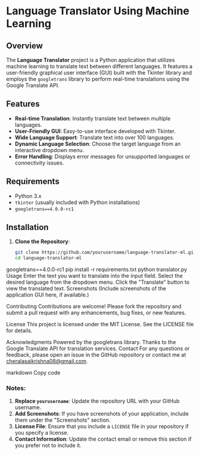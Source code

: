 # Language Translator Using Machine Learning

## Overview

The **Language Translator** project is a Python application that utilizes machine learning to translate text between different languages. It features a user-friendly graphical user interface (GUI) built with the Tkinter library and employs the `googletrans` library to perform real-time translations using the Google Translate API.

## Features

- **Real-time Translation**: Instantly translate text between multiple languages.
- **User-Friendly GUI**: Easy-to-use interface developed with Tkinter.
- **Wide Language Support**: Translate text into over 100 languages.
- **Dynamic Language Selection**: Choose the target language from an interactive dropdown menu.
- **Error Handling**: Displays error messages for unsupported languages or connectivity issues.

## Requirements

- Python 3.x
- `tkinter` (usually included with Python installations)
- `googletrans==4.0.0-rc1`

## Installation

1. **Clone the Repository**:
   ```bash
   git clone https://github.com/yourusername/language-translator-ml.git
   cd language-translator-ml
googletrans==4.0.0-rc1
pip install -r requirements.txt
python translator.py
Usage
Enter the text you want to translate into the input field.
Select the desired language from the dropdown menu.
Click the "Translate" button to view the translated text.
Screenshots
(Include screenshots of the application GUI here, if available.)

Contributing
Contributions are welcome! Please fork the repository and submit a pull request with any enhancements, bug fixes, or new features.

License
This project is licensed under the MIT License. See the LICENSE file for details.

Acknowledgments
Powered by the googletrans library.
Thanks to the Google Translate API for translation services.
Contact
For any questions or feedback, please open an issue in the GitHub repository or contact me at cheralasaikrishna08@gmail.com.

markdown
Copy code

### Notes:

1. **Replace `yourusername`**: Update the repository URL with your GitHub username.
2. **Add Screenshots**: If you have screenshots of your application, include them under the "Screenshots" section.
3. **License File**: Ensure that you include a `LICENSE` file in your repository if you specify a license.
4. **Contact Information**: Update the contact email or remove this section if you prefer not to include it.










